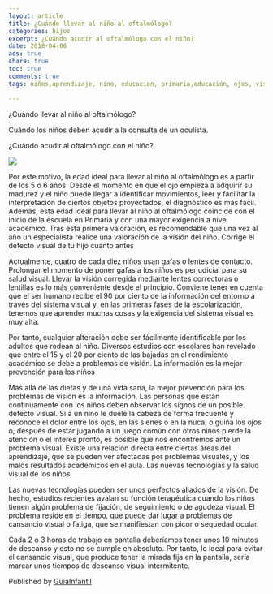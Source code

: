 ```yaml
---
layout: article
title: ¿Cuándo llevar al niño al oftalmólogo?
categories: hijos
excerpt: ¿Cuándo acudir al oftalmólogo con el niño?
date: 2018-04-06
ads: true
share: true
toc: true
comments: true
tags: niños,aprendizaje, nino, educacion, primaria,educación, ojos, vista, salud visual

---
```

¿Cuándo llevar al niño al oftalmólogo?

Cuándo los niños deben acudir a la consulta de un oculista.

¿Cuándo acudir al oftalmólogo con el niño?

![](http://familiasana/images/hijos/cuandooftalmologo-p.jpg)

Por este motivo, la edad ideal para llevar al niño al oftalmólogo es a partir de los 5 o 6 años. Desde el momento en que el ojo empieza a adquirir su madurez y el niño puede llegar a identificar movimientos, leer y facilitar la interpretación de ciertos objetos proyectados, el diagnóstico es más fácil. Además, esta edad ideal para llevar al niño al oftalmólogo coincide con el inicio de la escuela en Primaria y con una mayor exigencia a nivel académico. Tras esta primera valoración, es recomendable que una vez al año un especialista realice una valoración de la visión del niño.
Corrige el defecto visual de tu hijo cuanto antes

Actualmente, cuatro de cada diez niños usan gafas o lentes de contacto. Prolongar el momento de poner gafas a los niños es perjudicial para su salud visual. Llevar la visión corregida mediante lentes correctoras o lentillas es lo más conveniente desde el principio. Conviene tener en cuenta que el ser humano recibe el 90 por ciento de la información del entorno a través del sistema visual y, en las primeras fases de la escolarización, tenemos que aprender muchas cosas y la exigencia del sistema visual es muy alta.

Por tanto, cualquier alteración debe ser fácilmente identificable por los adultos que rodean al niño. Diversos estudios con escolares han revelado que entre el 15 y el 20 por ciento de las bajadas en el rendimiento académico se debe a problemas de visión.
La información es la mejor prevención para los niños

Más allá de las dietas y de una vida sana, la mejor prevención para los problemas de visión es la información. Las personas que están continuamente con los niños deben observar los signos de un posible defecto visual. Si a un niño le duele la cabeza de forma frecuente y reconoce el dolor entre los ojos, en las sienes o en la nuca, o guiña los ojos o, después de estar jugando a un juego común con otros niños pierde la atención o el interés pronto, es posible que nos encontremos ante un problema visual. Existe una relación directa entre ciertas áreas del aprendizaje, que se pueden ver afectadas por problemas visuales, y los malos resultados académicos en el aula.
Las nuevas tecnologías y la salud visual de los niños

Las nuevas tecnologías pueden ser unos perfectos aliados de la visión. De hecho, estudios recientes avalan su función terapéutica cuando los niños tienen algún problema de fijación, de seguimiento o de agudeza visual. El problema reside en el tiempo, que puede dar lugar a problemas de cansancio visual o fatiga, que se manifiestan con picor o sequedad ocular.

Cada 2 o 3 horas de trabajo en pantalla deberíamos tener unos 10 minutos de descanso y esto no se cumple en absoluto. Por tanto, lo ideal para evitar el cansancio visual, que produce tener la mirada fija en la pantalla, sería marcar unos tiempos de descanso visual intermitente.

Published by [GuiaInfantil](https://www.guiainfantil.com/1625/cuando-llevar-al-nino-al-oftalmologo.html)
